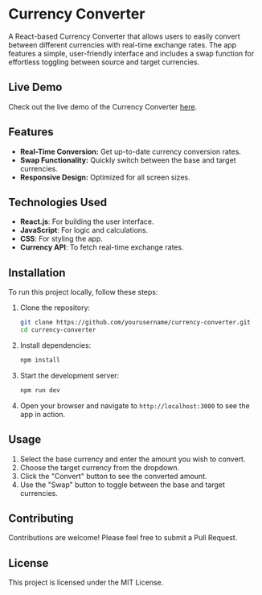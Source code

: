 # Currency Converter

A React-based Currency Converter that allows users to easily convert between different currencies with real-time exchange rates. The app features a simple, user-friendly interface and includes a swap function for effortless toggling between source and target currencies.

## Live Demo

Check out the live demo of the Currency Converter [here](https://your-live-link.com).

## Features

- **Real-Time Conversion:** Get up-to-date currency conversion rates.
- **Swap Functionality:** Quickly switch between the base and target currencies.
- **Responsive Design:** Optimized for all screen sizes.

## Technologies Used

- **React.js**: For building the user interface.
- **JavaScript**: For logic and calculations.
- **CSS**: For styling the app.
- **Currency API**: To fetch real-time exchange rates.

## Installation

To run this project locally, follow these steps:

1. Clone the repository:
    ```bash
    git clone https://github.com/yourusername/currency-converter.git
    cd currency-converter
    ```

2. Install dependencies:
    ```bash
    npm install
    ```

3. Start the development server:
    ```bash
    npm run dev
    ```

4. Open your browser and navigate to `http://localhost:3000` to see the app in action.

## Usage

1. Select the base currency and enter the amount you wish to convert.
2. Choose the target currency from the dropdown.
3. Click the "Convert" button to see the converted amount.
4. Use the "Swap" button to toggle between the base and target currencies.

## Contributing

Contributions are welcome! Please feel free to submit a Pull Request.

## License

This project is licensed under the MIT License.
